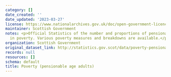 ```yaml
---
category: []
date_created: ''
date_updated: '2023-03-27'
license: https://www.nationalarchives.gov.uk/doc/open-government-licence/version/3/
maintainer: Scottish Government
notes: <p>Official Statistics of the number and proportions of pensionable age adults
  in poverty. Various poverty measures and breakdowns are available.</p>
organization: Scottish Government
original_dataset_link: http://statistics.gov.scot/data/poverty-pensionable-age-adults
records: null
resources: []
schema: default
title: Poverty (pensionable age adults)
---
```

